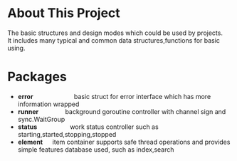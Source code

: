 # About This Project
The basic structures and design modes which could be used by projects.  
It includes many typical and common data structures,functions for basic using. 

# Packages
- **error** &emsp;&emsp;&emsp;&emsp;&emsp;&emsp; basic struct for error interface which has more information wrapped  
- **runner** &emsp;&emsp;&emsp;&emsp;background goroutine controller with channel sign and sync.WaitGroup
- **status** &emsp;&emsp;&emsp;&emsp;&emsp;work status controller such as starting,started,stopping,stopped
- **element** &emsp; item container supports safe thread operations and provides simple features database used, such as index,search
